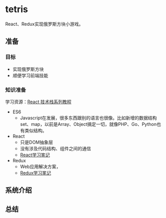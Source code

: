 # tetris
React、Redux实现俄罗斯方块小游戏。

## 准备
### 目标
- 实现俄罗斯方块
- 顺便学习前端技能
### 知识准备
学习资源：[React 技术栈系列教程](https://wiki.swoole.com/)
- ES6
    - Javascript在发展，很多东西跟别的语言也很像。比如新增的数据结构set、map，以前是Array、Object搞定一切，就像PHP、Go、Python也有类似结构。
- React
    - 只是DOM抽象层
    - 没有涉及代码结构、组件之间的通信
    - [React学习笔记](https://github.com/dingqing/tetris/blob/master/React-learning.md)
- Redux
    - Web应用解决方案，
    - [Redux学习笔记](https://github.com/dingqing/tetris/blob/master/Redux-learning.md)

## 系统介绍

## 总结